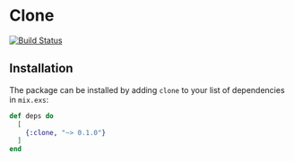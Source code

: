 # Clone

[![Build Status](https://travis-ci.org/kelostrada/clone.svg?branch=master)](https://travis-ci.org/kelostrada/clone)

## Installation

The package can be installed by adding `clone` to your list of dependencies in `mix.exs`:

```elixir
def deps do
  [
    {:clone, "~> 0.1.0"}
  ]
end
```

